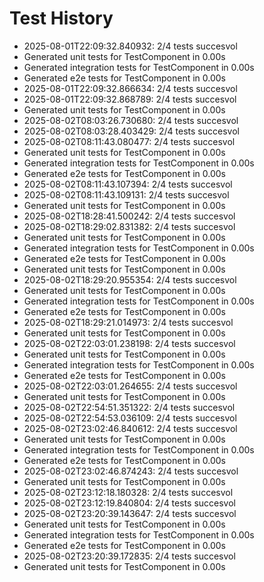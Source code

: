 # Test History

- 2025-08-01T22:09:32.840932: 2/4 tests succesvol
- Generated unit tests for TestComponent in 0.00s
- Generated integration tests for TestComponent in 0.00s
- Generated e2e tests for TestComponent in 0.00s
- 2025-08-01T22:09:32.866634: 2/4 tests succesvol
- 2025-08-01T22:09:32.868789: 2/4 tests succesvol
- Generated unit tests for TestComponent in 0.00s
- 2025-08-02T08:03:26.730680: 2/4 tests succesvol
- 2025-08-02T08:03:28.403429: 2/4 tests succesvol
- 2025-08-02T08:11:43.080477: 2/4 tests succesvol
- Generated unit tests for TestComponent in 0.00s
- Generated integration tests for TestComponent in 0.00s
- Generated e2e tests for TestComponent in 0.00s
- 2025-08-02T08:11:43.107394: 2/4 tests succesvol
- 2025-08-02T08:11:43.109131: 2/4 tests succesvol
- Generated unit tests for TestComponent in 0.00s
- 2025-08-02T18:28:41.500242: 2/4 tests succesvol
- 2025-08-02T18:29:02.831382: 2/4 tests succesvol
- Generated unit tests for TestComponent in 0.00s
- Generated integration tests for TestComponent in 0.00s
- Generated e2e tests for TestComponent in 0.00s
- Generated unit tests for TestComponent in 0.00s
- 2025-08-02T18:29:20.955354: 2/4 tests succesvol
- Generated unit tests for TestComponent in 0.00s
- Generated integration tests for TestComponent in 0.00s
- Generated e2e tests for TestComponent in 0.00s
- 2025-08-02T18:29:21.014973: 2/4 tests succesvol
- Generated unit tests for TestComponent in 0.00s
- 2025-08-02T22:03:01.238198: 2/4 tests succesvol
- Generated unit tests for TestComponent in 0.00s
- Generated integration tests for TestComponent in 0.00s
- Generated e2e tests for TestComponent in 0.00s
- 2025-08-02T22:03:01.264655: 2/4 tests succesvol
- Generated unit tests for TestComponent in 0.00s
- 2025-08-02T22:54:51.351322: 2/4 tests succesvol
- 2025-08-02T22:54:53.036109: 2/4 tests succesvol
- 2025-08-02T23:02:46.840612: 2/4 tests succesvol
- Generated unit tests for TestComponent in 0.00s
- Generated integration tests for TestComponent in 0.00s
- Generated e2e tests for TestComponent in 0.00s
- 2025-08-02T23:02:46.874243: 2/4 tests succesvol
- Generated unit tests for TestComponent in 0.00s
- 2025-08-02T23:12:18.180328: 2/4 tests succesvol
- 2025-08-02T23:12:19.840804: 2/4 tests succesvol
- 2025-08-02T23:20:39.143647: 2/4 tests succesvol
- Generated unit tests for TestComponent in 0.00s
- Generated integration tests for TestComponent in 0.00s
- Generated e2e tests for TestComponent in 0.00s
- 2025-08-02T23:20:39.172835: 2/4 tests succesvol
- Generated unit tests for TestComponent in 0.00s
